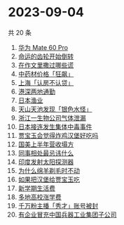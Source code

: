 # 2023-09-04

共 20 条

<!-- BEGIN -->
<!-- 最后更新时间 Mon Sep 04 2023 19:05:50 GMT+0800 (China Standard Time) -->

1. [华为 Mate 60 Pro](https://www.zhihu.com/search?q=%E5%8D%8E%E4%B8%BA%20Mate%2060%20Pro)
1. [命运的齿轮开始倒转](https://www.zhihu.com/search?q=%E5%91%BD%E8%BF%90%E7%9A%84%E9%BD%BF%E8%BD%AE%E5%BC%80%E5%A7%8B%E5%80%92%E8%BD%AC)
1. [在作文里撒过哪些谎](https://www.zhihu.com/search?q=%E5%9C%A8%E4%BD%9C%E6%96%87%E9%87%8C%E6%92%92%E8%BF%87%E5%93%AA%E4%BA%9B%E8%B0%8E)
1. [中药材价格「狂飙」](https://www.zhihu.com/search?q=%E4%B8%AD%E8%8D%AF%E6%9D%90%E4%BB%B7%E6%A0%BC%E3%80%8C%E7%8B%82%E9%A3%99%E3%80%8D)
1. [上海「认房不认贷」](https://www.zhihu.com/search?q=%E4%B8%8A%E6%B5%B7%E3%80%8C%E8%AE%A4%E6%88%BF%E4%B8%8D%E8%AE%A4%E8%B4%B7%E3%80%8D)
1. [港深两地通勤](https://www.zhihu.com/search?q=%E6%B8%AF%E6%B7%B1%E4%B8%A4%E5%9C%B0%E9%80%9A%E5%8B%A4)
1. [日本渔业](https://www.zhihu.com/search?q=%E6%97%A5%E6%9C%AC%E6%B8%94%E4%B8%9A)
1. [天山天池发现「银色水怪」](https://www.zhihu.com/search?q=%E5%A4%A9%E5%B1%B1%E5%A4%A9%E6%B1%A0%E5%8F%91%E7%8E%B0%E3%80%8C%E9%93%B6%E8%89%B2%E6%B0%B4%E6%80%AA%E3%80%8D)
1. [浙江一生物公司气体泄漏](https://www.zhihu.com/search?q=%E6%B5%99%E6%B1%9F%E4%B8%80%E7%94%9F%E7%89%A9%E5%85%AC%E5%8F%B8%E6%B0%94%E4%BD%93%E6%B3%84%E6%BC%8F)
1. [日本接连发生集体中毒事件](https://www.zhihu.com/search?q=%E6%97%A5%E6%9C%AC%E6%8E%A5%E8%BF%9E%E5%8F%91%E7%94%9F%E9%9B%86%E4%BD%93%E4%B8%AD%E6%AF%92%E4%BA%8B%E4%BB%B6)
1. [贾宝玉会觉得炸鸡汉堡好吃吗](https://www.zhihu.com/search?q=%E8%B4%BE%E5%AE%9D%E7%8E%89%E4%BC%9A%E8%A7%89%E5%BE%97%E7%82%B8%E9%B8%A1%E6%B1%89%E5%A0%A1%E5%A5%BD%E5%90%83%E5%90%97)
1. [国美上半年营收塌方](https://www.zhihu.com/search?q=%E5%9B%BD%E7%BE%8E%E4%B8%8A%E5%8D%8A%E5%B9%B4%E8%90%A5%E6%94%B6%E5%A1%8C%E6%96%B9)
1. [同事相处最忌讳什么](https://www.zhihu.com/search?q=%E5%90%8C%E4%BA%8B%E7%9B%B8%E5%A4%84%E6%9C%80%E5%BF%8C%E8%AE%B3%E4%BB%80%E4%B9%88)
1. [印度发射太阳探测器](https://www.zhihu.com/search?q=%E5%8D%B0%E5%BA%A6%E5%8F%91%E5%B0%84%E5%A4%AA%E9%98%B3%E6%8E%A2%E6%B5%8B%E5%99%A8)
1. [为什么绵羊剃毛时不动](https://www.zhihu.com/search?q=%E4%B8%BA%E4%BB%80%E4%B9%88%E7%BB%B5%E7%BE%8A%E5%89%83%E6%AF%9B%E6%97%B6%E4%B8%8D%E5%8A%A8)
1. [如果把汉堡给贾宝玉吃](https://www.zhihu.com/search?q=%E5%A6%82%E6%9E%9C%E6%8A%8A%E6%B1%89%E5%A0%A1%E7%BB%99%E8%B4%BE%E5%AE%9D%E7%8E%89%E5%90%83)
1. [新学期生活费](https://www.zhihu.com/search?q=%E6%96%B0%E5%AD%A6%E6%9C%9F%E7%94%9F%E6%B4%BB%E8%B4%B9)
1. [多地高校涨学费](https://www.zhihu.com/search?q=%E5%A4%9A%E5%9C%B0%E9%AB%98%E6%A0%A1%E6%B6%A8%E5%AD%A6%E8%B4%B9)
1. [千万粉主播「秀才」账号被封](https://www.zhihu.com/search?q=%E5%8D%83%E4%B8%87%E7%B2%89%E4%B8%BB%E6%92%AD%E3%80%8C%E7%A7%80%E6%89%8D%E3%80%8D%E8%B4%A6%E5%8F%B7%E8%A2%AB%E5%B0%81)
1. [有企业冒充中国兵器工业集团子公司](https://www.zhihu.com/search?q=%E6%9C%89%E4%BC%81%E4%B8%9A%E5%86%92%E5%85%85%E4%B8%AD%E5%9B%BD%E5%85%B5%E5%99%A8%E5%B7%A5%E4%B8%9A%E9%9B%86%E5%9B%A2%E5%AD%90%E5%85%AC%E5%8F%B8)

<!-- END -->
